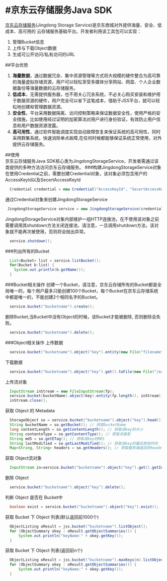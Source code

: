 #京东云存储服务Java SDK
============
  [京东云存储服务](http://www.jcloud.com/)(Jingdong Storage Service)是京东商城对外提供海量、安全、低成本、高可用的
  云存储服务基础平台。开发者利用该工具包可以实现：
  1. 管理Bucket信息
  2. 上传与下载Object数据
  3. 生成可公开访问/私有访问的URL
  
##平台优势
  1.  <b>海量数据</b>，通过数据冗余、集中资源管理等方式将大规模的硬件整合为高可靠的海量虚拟存储资源，用户可以轻松享受多媒体分享网站、网盘、个人企业数据备份等海量数据的云存储服务。
  2.  <b>低成本</b>，无需提供服务器，也不用关心冗余系统，不必关心购买安装和维护用于数据资源的硬件，用户完全可以省下这笔成本，借助于JSS平台，就可以轻松地创建和管理数据资源。
  3.  <b>安全性</b>，平台采用数据隔离、访问控制策略来保证数据安全性，使用严格的安全措施，比如使用经过证明的加密算法对用户进行身份验证，有效防止用户信息和用户数据资源泄露。
  4.  <b>高可用性</b>，通过软件智能调度实现自动故障恢复来保证系统的高可用性，同时采用群集系统，快速消除单点故障,在任何时候都能够保证系统正常使用，对外提供云存储服务。

##使用  
  京东云存储服务Java SDK核心类为JingdongStorageService，开发者需通过该类提供的多种方法访问京东云存储服务。
###构建JingdongStorageService对象
  在使用Credential之前，需要创建Credential对象，该对象必须包含用户的AccessKeyId以及SecertAccessKeyId
```java
  Credential credential = new Credential("AccessKeyId", "SecertAccessKeyId");
```
  通过Credential对象来创建JingdongStorageService
```java
 JingdongStorageService service = new JingdongStorageService(credential);
```
JingdongStorageService对象内部维护一组HTTP连接池，在不使用该对象之前需要调用其shutdown方法关闭连接池，请注意，一旦调用shutdown方法，该对象就不能再次被使用，否则将会抛出异常。
```java
  service.shutdown();
```
###列出所有的Bucket
```java
  List<Bucket> list = service.listBucket();
  for(Bucket b:list) {
  	System.out.println(b.getName());
  }
```
###Bucket相关操作
创建一个Bucket，请注意，京东云存储所有的Bucket都是全局唯一的，每个用户最多只能创建100个Bucket，每个Bucket在京东云存储系统中都是唯一的，不能创建2个相同名字的Bucket。
```java
  service.bucket("bucketname").create();
```
删除Bucket,当Bucket中没有Object的时候，该Bucket才能被删除, 否则删除会失败。
```java
  service.bucket("bucketname").delete();
```
###Object相关操作
上传数据
```java
  service.bucket("bucketname").object("key").entity(new File("filename")).put();
```

下载数据
```java
  service.bucket("bucketname").object("key").get().toFile(new File("/export/test.txt"));
```
上传流对象
```java
  InputStream inStream = new FileInputStream(fp);
  service.bucket(bucketName).object(key).entity(fp.length(), inStream);//必须指定流的长度
  inStream.close();
```
获取 Object 的 Metadata
```java
  StorageObject so = service.bucket("bucketname").object("key").head();
  String bucketName = so.getBucket(); // 获取bucketName
  long contentLength = so.getContentLength(); // 获取该key的大小
  String contentoType = so.getContentType(); // 获取流类型
  String md5 = so.getETag(); // 获取该key的MD5
  String lastModified = so.getLastModified(); // 获取该key的最后修改时间  
  Map<String, String> headers = so.getHeaders(); // 获取服务端返回的headers
```
获取 Object流对象
```java
  InputStream in=service.bucket("bucketname").object("key").get().getInputStream();//使用完成后，流需要手动关闭
```
删除 Object
```java
  service.bucket("bucketname").object("key").delete();
```
判断 Object 是否在 Bucket中
```java
  boolean exist = service.bucket("bucketname").object("key").exist();
```
获取 Bucket 下 Object 列表(默认返回前1000个)
```java
  ObjectListing oResult = jss.bucket("bucketname").listObject();
  for (ObjectSummary okey : oResult.getObjectSummaries()) {
      System.out.println("keyName:" + okey.getKey());
  }
```
获取 Bucket 下 Object 列表(返回前n个)
```java
  ObjectListing oResult = jss.bucket("bucketname").maxKeys(n).listObject();
  for (ObjectSummary okey : oResult.getObjectSummaries()) {
      System.out.println("keyName:" + okey.getKey());
  }
```
